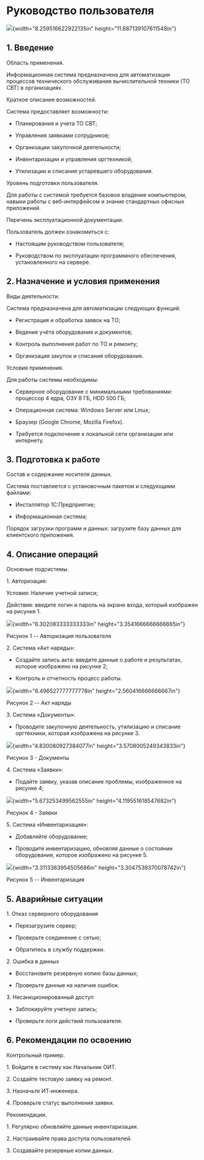 # Руководство пользователя

![](./mediaU/u1.png){width="8.259516622922135in"
height="11.687139107611548in"}

## 1\. Введение

Область применения.

Информационная система предназначена для автоматизации процессов
технического обслуживания вычислительной техники (ТО СВТ) в
организациях.

Краткое описание возможностей.

Система предоставляет возможности:

-   Планирования и учета ТО СВТ;

-   Управления заявками сотрудников;

-   Организации закупочной деятельности;

-   Инвентаризации и управления оргтехникой;

-   Утилизации и списания устаревшего оборудования.

Уровень подготовки пользователя.

Для работы с системой требуется базовое владение компьютером, навыки
работы с веб-интерфейсом и знание стандартных офисных приложений.

Перечень эксплуатационной документации.

Пользователь должен ознакомиться с:

-   Настоящим руководством пользователя;

-   Руководством по эксплуатации программного обеспечения,
    установленного на сервере.

## 2\. Назначение и условия применения

Виды деятельности.

Система предназначена для автоматизации следующих функций:

-   Регистрация и обработка заявок на ТО;

-   Ведение учёта оборудования и документов;

-   Контроль выполнения работ по ТО и ремонту;

-   Организация закупок и списания оборудования.

Условия применения.

Для работы системы необходимы:

-   Серверное оборудование с минимальными требованиями: процессор 4
    ядра, ОЗУ 8 ГБ, HDD 500 ГБ;

-   Операционная система: Windows Server или Linux;

-   Браузер (Google Chrome, Mozilla Firefox).

-   Требуется подключение к локальной сети организации или интернету.

## 3\. Подготовка к работе

Состав и содержание носителя данных.

Система поставляется с установочным пакетом и следующими файлами:

-   Инсталлятор 1С:Предприятие;

-   Информационная система;

Порядок загрузки программ и данных: загрузите базу данных для
клиентского приложения.

## 4\. Описание операций

Основные подсистемы.

1\. Авторизация:

Условия: Наличие учетной записи;

Действия: введите логин и пароль на экране входа, который изображен на
рисунке 1.

![](./mediaU/u2.png){width="6.302083333333333in"
height="3.3541666666666665in"}

Рисунок 1 -- Авторизация пользователя

2\. Система «Акт наряды»:

-   Создайте запись акта: введите данные о работе и результатах, которое
    изображено на рисунке 2;

-   Контроль и отчетность процесс работы.

![](./mediaU/u3.png){width="6.496527777777778in"
height="2.560416666666667in"}

Рисунок 2 -- Акт наряды

3\. Система «Документы»:

-   Проводите закупочную деятельность, утилизацию и списание оргтехники,
    которая изображена на рисунке 3.

![](./mediaU/u4.png){width="4.830080927384077in"
height="3.5708005249343833in"}

Рисунок 3 - Документы

4\. Система «Заявки»:

-   Подайте заявку, указав описание проблемы, изображенное на рисунке 4;

![](./mediaU/u5.png){width="5.673253499562555in"
height="4.119551618547682in"}

Рисунок 4 - Заявки

5\. Система «Инвентаризация»:

-   Добавляйте оборудование;

-   Проводите инвентаризацию, обновляя данные о состоянии оборудования,
    которое изображено на рисунке 5.

![](./mediaU/u6.png){width="3.3113363954505686in"
height="3.3047539370078742in"}

Рисунок 5 -- Инвентаризация

## 5\. Аварийные ситуации

1\. Отказ серверного оборудования

-   Перезагрузите сервер;

-   Проверьте соединение с сетью;

-   Обратитесь в службу поддержки.

2\. Ошибка в данных

-   Восстановите резервную копию базы данных;

-   Проверьте данные на наличие ошибок.

3\. Несанкционированный доступ

-   Заблокируйте учетную запись;

-   Проверьте логи действий пользователя.

## 6\. Рекомендации по освоению

Контрольный пример.

1\. Войдите в систему как Начальник ОИТ.

2\. Создайте тестовую заявку на ремонт.

3\. Назначьте ИТ-инженера.

4\. Проверьте статус выполнения заявки.

Рекомендации.

1\. Регулярно обновляйте данные инвентаризации.

2\. Настраивайте права доступа пользователей.

3\. Создавайте резервные копии данных.
